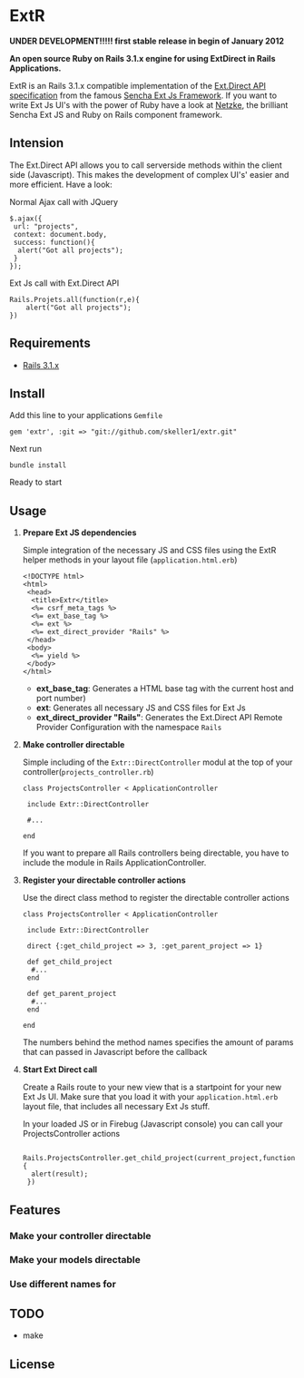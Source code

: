 # __ExtR__


__UNDER DEVELOPMENT!!!!! first stable release in begin of January 2012__

__An open source Ruby on Rails 3.1.x engine for using ExtDirect in Rails Applications.__

ExtR is an Rails 3.1.x compatible implementation of the [Ext.Direct API specification](http://bla.de) from the famous [Sencha Ext Js Framework](http://www.sencha.com/). If you want to write Ext Js UI's with the power of Ruby have a look at [Netzke](http://netzke.org/), the brilliant Sencha Ext JS and Ruby on Rails component framework.






## Intension

The Ext.Direct API allows you to call serverside methods within the client side (Javascript). This makes the development of complex UI's' easier and more efficient. Have a look:


Normal Ajax call with JQuery

    $.ajax({
     url: "projects",
     context: document.body,
     success: function(){
      alert("Got all projects");
     }
    });


Ext Js call with Ext.Direct API

    Rails.Projets.all(function(r,e){
        alert("Got all projects");
    })


## Requirements

* [Rails 3.1.x](http://github.com/rails/rails)


## Install

Add this line to your applications `Gemfile`

    gem 'extr', :git => "git://github.com/skeller1/extr.git"

Next run

    bundle install

Ready to start


## Usage

1.  __Prepare Ext JS dependencies__

    Simple integration of the necessary JS and CSS files using the ExtR helper methods in your layout file (`application.html.erb`)

        <!DOCTYPE html>
        <html>
         <head>
          <title>Extr</title>
          <%= csrf_meta_tags %>
          <%= ext_base_tag %>
          <%= ext %>
          <%= ext_direct_provider "Rails" %>
         </head>
         <body>
          <%= yield %>
         </body>
        </html>

    -   __ext_base_tag__: Generates a HTML base tag with the current host and port number)
    -   __ext__: Generates all necessary JS and CSS files for Ext Js
    -   __ext_direct_provider "Rails"__: Generates the Ext.Direct API Remote Provider Configuration with the namespace `Rails`


2.  __Make controller directable__

    Simple including of the `Extr::DirectController` modul at the top of your controller(`projects_controller.rb`)

        class ProjectsController < ApplicationController

         include Extr::DirectController

         #...

        end

    If you want to prepare all Rails controllers being directable, you have to include the module in Rails ApplicationController.


3.  __Register your directable controller actions__

    Use the direct class method to register the directable controller actions

        class ProjectsController < ApplicationController

         include Extr::DirectController

         direct {:get_child_project => 3, :get_parent_project => 1}

         def get_child_project
          #...
         end

         def get_parent_project
          #...
         end

        end


    The numbers behind the method names specifies the amount of params that can passed in Javascript before the callback


4. __Start Ext Direct call__

    Create a Rails route to your new view that is a startpoint for your new Ext Js UI. Make sure that you load it with your `application.html.erb` layout file, that includes all necessary Ext Js stuff.

    In your loaded JS or in Firebug (Javascript console) you can call your ProjectsController actions

        Rails.ProjectsController.get_child_project(current_project,function(result,e){
         alert(result);
        })





## Features


### Make your controller directable

### Make your models directable

### Use different names for

## TODO

* make

## License

